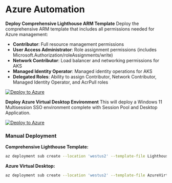 # Azure Automation

**Deploy Comprehensive Lighthouse ARM Template**
Deploy the comprehensive ARM template that includes all permissions needed for Azure management:

- **Contributor**: Full resource management permissions
- **User Access Administrator**: Role assignment permissions (includes Microsoft.Authorization/roleAssignments/write)
- **Network Contributor**: Load balancer and networking permissions for AKS
- **Managed Identity Operator**: Managed identity operations for AKS
- **Delegated Roles**: Ability to assign Contributor, Network Contributor, Managed Identity Operator, and AcrPull roles


[![Deploy to Azure](https://aka.ms/deploytoazurebutton)](https://portal.azure.com/#create/Microsoft.Template/uri/https%3A%2F%2Fraw.githubusercontent.com%2Fredanthrax%2Fazure-automation%2Fmaster%2FLighthouseComprehensive.json)

**Deploy Azure Virtual Desktop Environment**
This will deploy a Windows 11 Multisession SSO environment complete with Session Pool and Desktop Application.

[![Deploy to Azure](https://aka.ms/deploytoazurebutton)](https://portal.azure.com/#create/Microsoft.Template/uri/https%3A%2F%2Fraw.githubusercontent.com%2Fredanthrax%2Fazure-automation%2Frefs%2Fheads%2Fmaster%2FAzureVirtualDesktop%2Fmain.bicep)

### Manual Deployment

**Comprehensive Lighthouse Template:**
```bash
az deployment sub create --location 'westus2' --template-file LighthouseComprehensive.json
```

**Azure Virtual Desktop:**
```bash
az deployment sub create --location 'westus2' --template-file AzureVirtualDesktop\main.bicep
```
